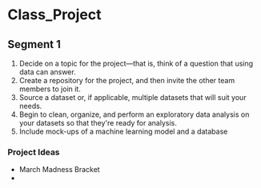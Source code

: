 # Class_Project

## Segment 1
1. Decide on a topic for the project—that is, think of a question that using data can answer.
2. Create a repository for the project, and then invite the other team members to join it.
3. Source a dataset or, if applicable, multiple datasets that will suit your needs.
4. Begin to clean, organize, and perform an exploratory data analysis on your datasets so that they're ready for analysis.
5. Include mock-ups of a machine learning model and a database

### Project Ideas
 - March Madness Bracket
 - 
